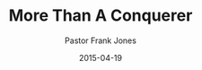 ---
lunr: "true"
title: "More Than A Conquerer"
author: "Pastor Frank Jones"
postDate: "04-19-2015"
date: 2015-04-19
category: "sermons"
slug: "2015/04/ffc_04192015"
icon: microphone
audioLink: "ffc_04192015"
tags: [conquerer]
mp3: "ffc_04192015/04192015.mp3"
ogg: "ffc_04192015/04192015.ogg"
linkurl: "https://archive.org/download/ffc_04192015/ffc_04192015_files.xml"
ipath: "https://archive.org/download/ffc_04192015/04192015.mp3"
layout: sermon.html
---